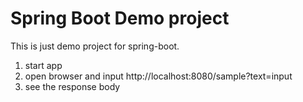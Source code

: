 # Spring Boot Demo project

This is just demo project for spring-boot.

1. start app
2. open browser and input http://localhost:8080/sample?text=input
3. see the response body
